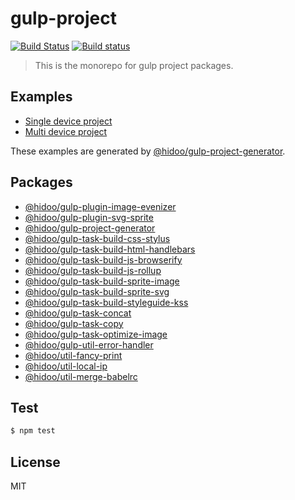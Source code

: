 # gulp-project

[![Build Status](https://travis-ci.org/hidoo/gulp-project.svg?branch=master)](https://travis-ci.org/hidoo/gulp-project)
[![Build status](https://ci.appveyor.com/api/projects/status/i77slpd4lkjvpqxs?svg=true)](https://ci.appveyor.com/project/hidoo/gulp-project)

> This is the monorepo for gulp project packages.

## Examples

+ [Single device project](./examples/single-device)
+ [Multi device project](./examples/multi-device)

These examples are generated by [@hidoo/gulp-project-generator](./packages/gulp-project.generator).

## Packages

+ [@hidoo/gulp-plugin-image-evenizer](./packages/gulp-plugin-image-evenizer)
+ [@hidoo/gulp-plugin-svg-sprite](./packages/gulp-plugin-svg-sprite)
+ [@hidoo/gulp-project-generator](./packages/gulp-project-generator)
+ [@hidoo/gulp-task-build-css-stylus](./packages/gulp-task-build-css-stylus)
+ [@hidoo/gulp-task-build-html-handlebars](./packages/gulp-task-build-html-handlebars)
+ [@hidoo/gulp-task-build-js-browserify](./packages/gulp-task-build-js-browserify)
+ [@hidoo/gulp-task-build-js-rollup](./packages/gulp-task-build-js-rollup)
+ [@hidoo/gulp-task-build-sprite-image](./packages/gulp-task-build-sprite-image)
+ [@hidoo/gulp-task-build-sprite-svg](./packages/gulp-task-build-sprite-svg)
+ [@hidoo/gulp-task-build-styleguide-kss](./packages/gulp-task-build-styleguide-kss)
+ [@hidoo/gulp-task-concat](./packages/gulp-task-concat)
+ [@hidoo/gulp-task-copy](./packages/gulp-task-copy)
+ [@hidoo/gulp-task-optimize-image](./packages/gulp-task-optimize-image)
+ [@hidoo/gulp-util-error-handler](./packages/gulp-util-error-handler)
+ [@hidoo/util-fancy-print](./packages/util-fancy-print)
+ [@hidoo/util-local-ip](./packages/util-local-ip)
+ [@hidoo/util-merge-babelrc](./packages/util-merge-babelrc)

## Test

```sh
$ npm test
```

## License

MIT
